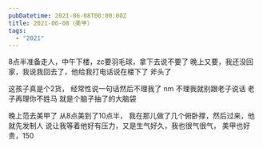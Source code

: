 ```yaml
---
pubDatetime: 2021-06-08T00:00:00Z
title: 2021-06-08（美甲）
tags:
  - "2021"
---
```


8点半准备走人，中午下楼，zc要羽毛球，拿下去说不要了
晚上又要，我还没回家，我说我回去了，他给我打电话说在楼下了 斧头了

这孩子真是个2货， 经常性说一句话然后不理我了
nm 不理我就别跟老子说话
老子再理你不姓马
就是个脑子抽了的大脑袋

晚上范去美甲了
从8点美到了10点半， 我在那儿做了几个俯卧撑，然后过来，他就先发制人
说让我等着他好有压力，又是生气好久，我也很气很气， 美甲也好贵，150

